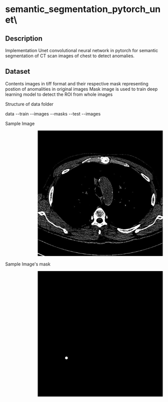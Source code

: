 # semantic_segmentation_pytorch_unet\

## Description

Implementation Unet convolutional neural network in pytorch for semantic segmentation of CT scan images of chest to detect anomalies.

## Dataset
Contents images in tiff format and their respective mask representing postion of anomalities in original images
Mask image is used to train deep learning model to detect the ROI from whole images

Structure of data folder

data
    --train
        --images
        --masks
    --test
        --images

Sample Image
<div style="text-align: right">
<img src="screenshots/image.jpg" width="400" height="400" />
</div>

Sample Image's mask
<div style="text-align: right">
<img src="screenshots/mask.jpg" width="400" height="400" />
</div>
